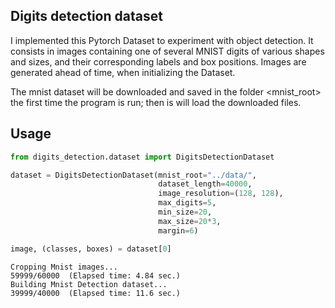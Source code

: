 ## Digits detection dataset



I implemented this Pytorch Dataset to experiment with object detection.
It consists in images containing one of several MNIST digits of various shapes and sizes, and their corresponding labels and box positions.
Images are generated ahead of time, when initializing the Dataset.

The mnist dataset will be downloaded and saved in the folder <mnist_root> the first time the program is run; then is will load the downloaded files.

## Usage

```python
from digits_detection.dataset import DigitsDetectionDataset

dataset = DigitsDetectionDataset(mnist_root="../data/",
                                 dataset_length=40000,
                                 image_resolution=(128, 128),
                                 max_digits=5,
                                 min_size=20,
                                 max_size=20*3,
                                 margin=6)

image, (classes, boxes) = dataset[0]
```

```
Cropping Mnist images...
59999/60000  (Elapsed time: 4.84 sec.)
Building Mnist Detection dataset...
39999/40000  (Elapsed time: 11.6 sec.)
```

